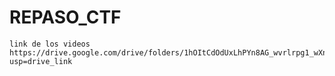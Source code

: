 # REPASO_CTF
    link de los videos https://drive.google.com/drive/folders/1hOItCdOdUxLhPYn8AG_wvrlrpg1_wXny?usp=drive_link
